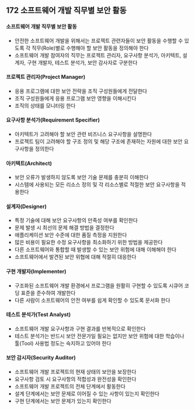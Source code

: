 ## 172 소프트웨어 개발 직무별 보안 활동

#### 소프트웨어 개발 직무별 보안 활동

- 안전한 소프트웨어 개발을 위해서는 프로젝트 관련자들이 보안 활동을 수행할 수 있도록 각 직무(Role)별로 수행해야 할 보안 활동을 정의해야 한다
- 소프트웨어 개발 참여자의 직무는 프로젝트 관리자, 요구사항 분석가, 아키텍트, 설계자, 구현 개발자, 테스트 분석가, 보안 감사자로 구분한다



#### 프로젝트 관리자(Project Manager)

- 응용 프로그램에 대한 보안 전략을 조직 구성원들에게 전달한다
- 조직 구성원들에게 응용 프로그램 보안 영향을 이해시킨다
- 조직의 상태를 모니터링 한다



#### 요구사항 분석가(Requirement Specifier)

- 아키텍트가 고려해야 할 보안 관련 비즈니스 요구사항을 설명한다
- 프로젝트 팀이 고려해야 할 구조 정의 및 해당 구조에 존재하는 자원에 대한 보안 요구사항을 정의한다



#### 아키텍트(Architect)

- 보안 오류가 발생하지 않도록 보안 기술 문제를 충분히 이해한다
- 시스템에 사용되는 모든 리소스 정의 및 각 리소스별로 적절한 보안 요구사항을 적용한다



#### 설계자(Designer)

- 특정 기술에 대해 보안 요구사항의 만족성 여부를 확인한다
- 문제 발생 시 최선의 문제 해결 방법을 결정한다
- 애플리케이션 보안 수준에 대한 품질 측정을 지원한다
- 많은 비용이 필요한 수정 요구사항을 최소화하기 위한 방법을 제공한다
- 다른 소프트웨어와 통합할 때 발생할 수 있는 보안 위험에 대해 이해해야 한다
- 소프트웨어에서 발견된 보안 위협에 대해 적절히 대응한다



#### 구현 개발자(Implementer)

- 구조화된 소프트웨어 개발 환경에서 프로그램을 원활히 구현할 수 있도록 시큐어 코딩 표준을 준수하여 개발한다
- 다른 사람이 소프트웨어의 안전 여부를 쉽게 확인할 수 있도록 문서화 한다



#### 테스트 분석가(Test Analyst)

- 소프트웨어 개발 요구사항과 구현 결과를 반복적으로 확인한다
- 테스트 분석가는 반드시 보안 전문가일 필요는 없지만 보안 위험에 대한 학습이나 툴(Tool) 사용법 정도는 숙지하고 있어야 한다



#### 보안 감시자(Security Auditor)

- 소프트웨어 개발 프로젝트의 현재 상태의 보안을 보장한다
- 요구사항 검토 시 요구사항의 적합성과 완전성을 확인한다
- 소프트웨어 개발 프로젝트의 전체 단계에서 활동한다
- 설계 단계에서는 보안 문제로 이어질 수 있는 사항이 있는지 확인한다
- 구현 단계에서는 보안 문제가 있는지 확인한다